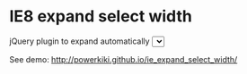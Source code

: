 IE8 expand select width
=======================

jQuery plugin to expand automatically <select> width to be able to read long options in IE8.

See demo: http://powerkiki.github.io/ie_expand_select_width/
